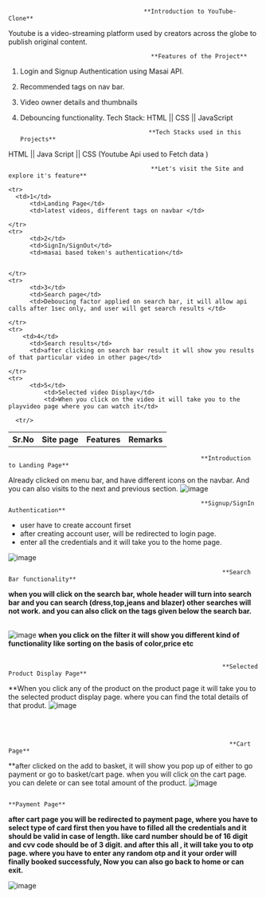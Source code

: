                                          **Introduction to YouTube-Clone**
  Youtube is a video-streaming platform used by creators across the globe to publish original content.


                                            **Features of the Project**

1) Login and Signup Authentication using Masai API.
2) Recommended tags on nav bar.
3) Video owner details and thumbnails
4) Debouncing functionality.
Tech Stack: HTML || CSS || JavaScript

                                           **Tech Stacks used in this Projects**

  HTML || Java Script  || CSS (Youtube Api used to Fetch data )


                                            **Let's visit the Site and explore it's feature**

  <table>
    <tr>
      <th>Sr.No</th>
          <th>Site page</th>
          <th>Features</th>
      <th>Remarks</th>
    </tr>

    <tr>
      <td>1</td>
          <td>Landing Page</td>
          <td>latest videos, different tags on navbar </td>

    </tr>
    <tr>
          <td>2</td>
          <td>SignIn/SignOut</td>
          <td>masai based token's authentication</td>


    </tr>
    <tr>
          <td>3</td>
          <td>Search page</td>
          <td>Deboucing factor applied on search bar, it will allow api calls after 1sec only, and user will get search results </td>

    </tr>
    <tr>
        <td>4</td>
          <td>Search results</td>
          <td>after clicking on search bar result it wll show you results of that particular video in other page</td>

    </tr>
    <tr>
          <td>5</td>
              <td>Selected video Display</td>
              <td>When you click on the video it will take you to the playvideo page where you can watch it</td>

      <tr/>
  </table>

                                                          **Introduction to Landing Page**

  Already clicked on menu bar, and have different icons on the navbar. And you can also visits to the next and previous section.
  ![image](https://user-images.githubusercontent.com/93375038/153738847-82830cbb-a14c-47bc-afb1-28e9ca4725a1.png)

                                                          **Signup/SignIn Authentication**
   <ul>
    <li>
      user have to create account firset 
    </li>
    <li>
      after creating account user, will be redirected to login page.
    </li>
    <li>
    enter all the credentials and it will take you to the home page.
    </li>
    </ul>

  ![image](https://user-images.githubusercontent.com/93375038/153739078-9ca5f52e-afc5-453e-8125-959f01255d18.png)





                                                                **Search Bar functionality**
  **when you will click on the search bar, whole header will turn into search bar and you can search (dress,top,jeans and blazer) other searches will not work. and you can also click on the tags given below the search bar.**
  <br/>
  <br/>





  ![image](https://user-images.githubusercontent.com/93375038/153739168-c990eace-bf81-4d64-ae05-546dc5231306.png)
  **when you click on the filter it will show you different kind of functionality like sorting on the basis of color,price etc**
  <br/>
  <br/>





                                                                **Selected Product Display Page**
  **When you click any of the product on the product page it will take you to the selected product display page. where you can find the total details of that produt.
  ![image](https://user-images.githubusercontent.com/93375038/153739224-295a99d3-6ec2-4747-975e-6dfcb6204861.png)

  <br/>
  <br/>

                                                                  **Cart Page**
  **after clicked on the add to basket, it will show you pop up of either to go payment or go to basket/cart page. when you will click on the cart page. you can delete or can see total amount of the product.
  ![image](https://user-images.githubusercontent.com/93375038/153739352-0b1170c5-a812-4925-96db-99a11dcaf26f.png)


                                                                   **Payment Page**
  **after cart page you will be redirected to payment page, where you have to select type of card first then you have to filled all the credentials and it should be valid in case of length. like card number should be of 16 digit and cvv code should be of 3 digit. and after this all , it will take you to otp page. where you have to enter any random otp and it your order will finally booked successfuly, Now you can also go back to home or can exit.**

  ![image](https://user-images.githubusercontent.com/93375038/153739491-23718af2-d88b-4e08-82c2-d6d73d73cc5a.png)



